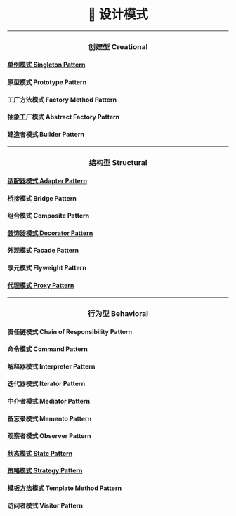 <h1 align="center">🚀 设计模式</h1>

---

<h3 align="center">创建型 Creational</h3>

#### [单例模式 Singleton Pattern](./singleton/README.md)

#### 原型模式 Prototype Pattern

#### 工厂方法模式 Factory Method Pattern

#### 抽象工厂模式 Abstract Factory Pattern

#### 建造者模式 Builder Pattern

---

<h3 align="center">结构型 Structural</h3>

#### [适配器模式 Adapter Pattern](./adapter/README.md)

#### 桥接模式 Bridge Pattern

#### 组合模式 Composite Pattern

#### [装饰器模式 Decorator Pattern](./decorator/README.md)

#### 外观模式 Facade Pattern

#### 享元模式 Flyweight Pattern

#### [代理模式 Proxy Pattern](./proxy/README.md)

---

<h3 align="center">行为型 Behavioral</h3>

#### 责任链模式 Chain of Responsibility Pattern

#### 命令模式 Command Pattern

#### 解释器模式 Interpreter Pattern

#### 迭代器模式 Iterator Pattern

#### 中介者模式 Mediator Pattern

#### 备忘录模式 Memento Pattern

#### 观察者模式 Observer Pattern

#### [状态模式 State Pattern](./state/README.md)

#### [策略模式 Strategy Pattern](./strategy/README.md)

#### 模板方法模式 Template Method Pattern

#### 访问者模式 Visitor Pattern
